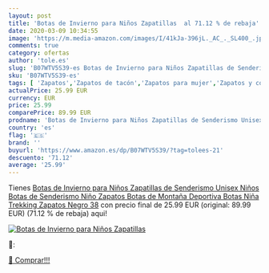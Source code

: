 ```yaml
---
layout: post
title: 'Botas de Invierno para Niños Zapatillas  al 71.12 % de rebaja'
date: 2020-03-09 10:34:55
image: 'https://m.media-amazon.com/images/I/41kJa-396jL._AC_._SL400_.jpg'
comments: true
category: ofertas
author: 'tole.es'
slug: 'B07WTV5S39-es Botas de Invierno para Niños Zapatillas de Senderismo...'
sku: 'B07WTV5S39-es'
tags: [ 'Zapatos','Zapatos de tacón','Zapatos para mujer','Zapatos y complementos','zapatos', ]
actualPrice: 25.99 EUR
currency: EUR
price: 25.99
comparePrice: 89.99 EUR
prodname: 'Botas de Invierno para Niños Zapatillas de Senderismo Unisex Niños Botas de Senderismo Niño Zapatos Botas de Montaña Deportiva Botas Niña Trekking Zapatos Negro 38'
country: 'es'
flag: '🇪🇸'
brand: ''
buyurl: 'https://www.amazon.es/dp/B07WTV5S39/?tag=tolees-21'
descuento: '71.12'
average: '25.99'
---
```


Tienes [Botas de Invierno para Niños Zapatillas de Senderismo Unisex Niños Botas de Senderismo Niño Zapatos Botas de Montaña Deportiva Botas Niña Trekking Zapatos Negro 38](https://www.amazon.es/dp/B07WTV5S39/?tag=tolees-21) con precio final de  25.99 EUR (original: 89.99 EUR) (71.12 %  de rebaja) aqui!

[![Botas de Invierno para Niños Zapatillas ](https://m.media-amazon.com/images/I/41kJa-396jL._AC_._SL400_.jpg)](https://www.amazon.es/dp/B07WTV5S39/?tag=tolees-21)

🔎:


[🛒 Comprar!!!](https://www.amazon.es/dp/B07WTV5S39/?tag=tolees-21)

